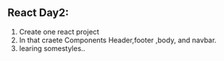 React Day2:
-----------
1. Create one react project
2. In that craete Components Header,footer ,body, and navbar.
3. learing somestyles..